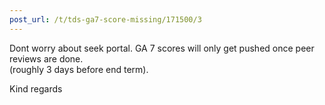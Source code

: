 ```yaml
---
post_url: /t/tds-ga7-score-missing/171500/3
---
```

Dont worry about seek portal. GA 7 scores will only get pushed once peer reviews are done.  
(roughly 3 days before end term).

Kind regards